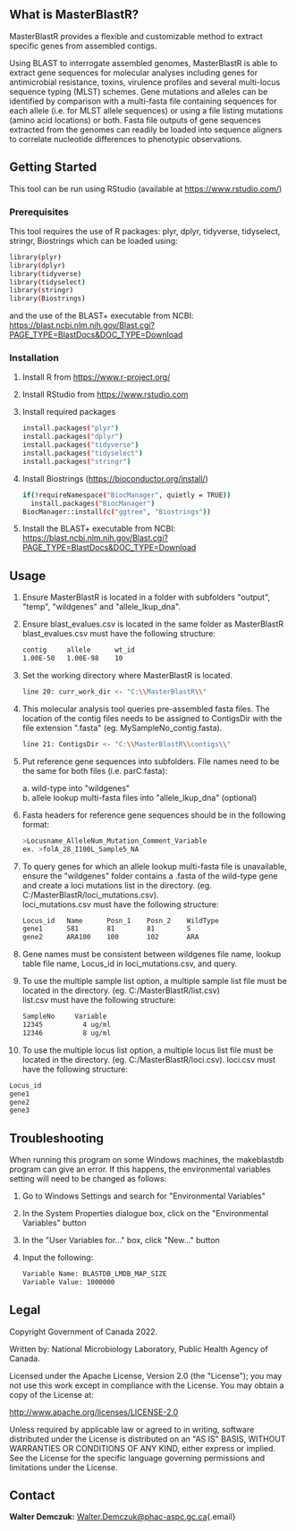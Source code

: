 ## What is MasterBlastR?

MasterBlastR provides a flexible and customizable method to extract specific genes from assembled contigs.

Using BLAST to interrogate assembled genomes, MasterBlastR is able to extract gene sequences for molecular analyses including genes for antimicrobial resistance, toxins, virulence profiles and several multi-locus sequence typing (MLST) schemes. Gene mutations and alleles can be identified by comparison with a multi-fasta file containing sequences for each allele (i.e. for MLST allele sequences) or using a file listing mutations (amino acid locations) or both. Fasta file outputs of gene sequences extracted from the genomes can readily be loaded into sequence aligners to correlate nucleotide differences to phenotypic observations.

## Getting Started

This tool can be run using RStudio (available at <https://www.rstudio.com/>)

### Prerequisites

This tool requires the use of R packages: plyr, dplyr, tidyverse, tidyselect, stringr, Biostrings which can be loaded using:

``` sh
library(plyr)
library(dplyr)
library(tidyverse)
library(tidyselect)
library(stringr)
library(Biostrings)
```

and the use of the BLAST+ executable from NCBI: <https://blast.ncbi.nlm.nih.gov/Blast.cgi?PAGE_TYPE=BlastDocs&DOC_TYPE=Download>

### Installation

1.  Install R from <https://www.r-project.org/>

2.  Install RStudio from <https://www.rstudio.com>

3.  Install required packages

    ``` sh
    install.packages("plyr")
    install.packages("dplyr")
    install.packages("tidyverse")
    install.packages("tidyselect")
    install.packages("stringr")
    ```

4.  Install Biostrings (<https://bioconductor.org/install/>)

    ``` sh
    if(!requireNamespace("BiocManager", quietly = TRUE))
      install.packages("BiocManager")
    BiocManager::install(c("ggtree", "Biostrings"))
    ```

5.  Install the BLAST+ executable from NCBI: <https://blast.ncbi.nlm.nih.gov/Blast.cgi?PAGE_TYPE=BlastDocs&DOC_TYPE=Download>

## Usage

1.  Ensure MasterBlastR is located in a folder with subfolders "output", "temp", "wildgenes" and "allele_lkup_dna".

2.  Ensure blast_evalues.csv is located in the same folder as MasterBlastR\
    blast_evalues.csv must have the following structure:

    ``` sh
    contig     allele      wt_id 
    1.00E-50   1.00E-98    10
    ```

3.  Set the working directory where MasterBlastR is located.

    ``` sh
    line 20: curr_work_dir <- "C:\\MasterBlastR\\"
    ```

4.  This molecular analysis tool queries pre-assembled fasta files. The location of the contig files needs to be assigned to ContigsDir with the file extension ".fasta" (eg. MySampleNo_contig.fasta).

    ``` sh
    line 21: ContigsDir <- "C:\\MasterBlastR\\contigs\\"
    ```

5.  Put reference gene sequences into subfolders. File names need to be the same for both files (i.e. parC.fasta):

    a.  wild-type into "wildgenes"\
    b.  allele lookup multi-fasta files into "allele_lkup_dna" (optional)

6.  Fasta headers for reference gene sequences should be in the following format:

    ``` sh
    >Locusname_AlleleNum_Mutation_Comment_Variable
    ex. >folA_28_I100L_Sample5_NA
    ```

7.  To query genes for which an allele lookup multi-fasta file is unavailable, ensure the "wildgenes" folder contains a .fasta of the wild-type gene and create a loci mutations list in the directory. (eg. C:/MasterBlastR/loci_mutations.csv).\
    loci_mutations.csv must have the following structure:

    ``` sh
    Locus_id   Name      Posn_1    Posn_2    WildType  
    gene1      S81       81        81        S
    gene2      ARA100    100       102       ARA
    ```

8.  Gene names must be consistent between wildgenes file name, lookup table file name, Locus_id in loci_mutations.csv, and query.

9.  To use the multiple sample list option, a multiple sample list file must be located in the directory. (eg. C:/MasterBlastR/list.csv)\
    list.csv must have the following structure:

    ``` sh
    SampleNo     Variable   
    12345          4 ug/ml   
    12346          8 ug/ml   
    ```

10. To use the multiple locus list option, a multiple locus list file must be located in the directory. (eg. C:/MasterBlastR/loci.csv). loci.csv must have the following structure:

``` sh
Locus_id
gene1
gene2
gene3
```

## Troubleshooting

When running this program on some Windows machines, the makeblastdb program can give an error. If this happens, the environmental variables setting will need to be changed as follows:

1.  Go to Windows Settings and search for "Environmental Variables"

2.  In the System Properties dialogue box, click on the "Environmental Variables" button

3.  In the "User Variables for..." box, click "New..." button

4.  Input the following:

    ``` sh
    Variable Name: BLASTDB_LMDB_MAP_SIZE
    Variable Value: 1000000
    ```

## Legal

Copyright Government of Canada 2022.

Written by: National Microbiology Laboratory, Public Health Agency of Canada.

Licensed under the Apache License, Version 2.0 (the "License"); you may not use this work except in compliance with the License. You may obtain a copy of the License at:

<http://www.apache.org/licenses/LICENSE-2.0>

Unless required by applicable law or agreed to in writing, software distributed under the License is distributed on an "AS IS" BASIS, WITHOUT WARRANTIES OR CONDITIONS OF ANY KIND, either express or implied. See the License for the specific language governing permissions and limitations under the License.

## Contact

**Walter Demczuk:** [Walter.Demczuk\@phac-aspc.gc.ca](mailto:Walter.Demczuk@phac-aspc.gc.ca){.email}
